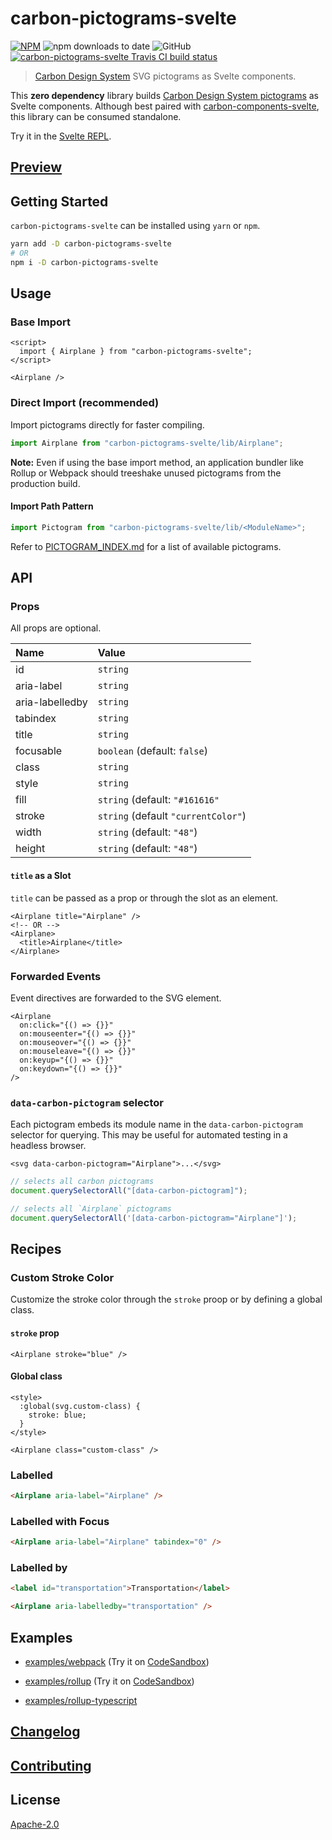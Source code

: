 # carbon-pictograms-svelte

[![NPM][npm]][npm-url]
![npm downloads to date](https://img.shields.io/npm/dt/carbon-pictograms-svelte?color=0f62fe&style=for-the-badge)
![GitHub](https://img.shields.io/github/license/ibm/carbon-pictograms-svelte?color=0f62fe&style=for-the-badge)
[![carbon-pictograms-svelte Travis CI build status][build]][build-badge]

> [Carbon Design System](https://github.com/carbon-design-system) SVG pictograms as Svelte components.

This **zero dependency** library builds [Carbon Design System pictograms](https://www.carbondesignsystem.com/guidelines/pictograms/library) as Svelte components. Although best paired with [carbon-components-svelte](https://github.com/IBM/carbon-components-svelte), this library can be consumed standalone.

Try it in the [Svelte REPL](https://svelte.dev/repl/88b99674d0f24a3a8948d3760f8ba999?version=3.24.1).

## [Preview](https://ibm.github.io/carbon-pictograms-svelte/)

## Getting Started

`carbon-pictograms-svelte` can be installed using `yarn` or `npm`.

```sh
yarn add -D carbon-pictograms-svelte
# OR
npm i -D carbon-pictograms-svelte
```

## Usage

### Base Import

```svelte
<script>
  import { Airplane } from "carbon-pictograms-svelte";
</script>

<Airplane />
```

### Direct Import (recommended)

Import pictograms directly for faster compiling.

```js
import Airplane from "carbon-pictograms-svelte/lib/Airplane";
```

**Note:** Even if using the base import method, an application bundler like Rollup or Webpack should treeshake unused pictograms from the production build.

#### Import Path Pattern

```js
import Pictogram from "carbon-pictograms-svelte/lib/<ModuleName>";
```

Refer to [PICTOGRAM_INDEX.md](PICTOGRAM_INDEX.md) for a list of available pictograms.

## API

### Props

All props are optional.

| Name            | Value                               |
| :-------------- | :---------------------------------- |
| id              | `string`                            |
| aria-label      | `string`                            |
| aria-labelledby | `string`                            |
| tabindex        | `string`                            |
| title           | `string`                            |
| focusable       | `boolean` (default: `false`)        |
| class           | `string`                            |
| style           | `string`                            |
| fill            | `string` (default: `"#161616"`      |
| stroke          | `string` (default `"currentColor"`) |
| width           | `string` (default: `"48"`)          |
| height          | `string` (default: `"48"`)          |

#### `title` as a Slot

`title` can be passed as a prop or through the slot as an element.

```svelte
<Airplane title="Airplane" />
<!-- OR -->
<Airplane>
  <title>Airplane</title>
</Airplane>
```

### Forwarded Events

Event directives are forwarded to the SVG element.

```svelte
<Airplane
  on:click="{() => {}}"
  on:mouseenter="{() => {}}"
  on:mouseover="{() => {}}"
  on:mouseleave="{() => {}}"
  on:keyup="{() => {}}"
  on:keydown="{() => {}}"
/>
```

### `data-carbon-pictogram` selector

Each pictogram embeds its module name in the `data-carbon-pictogram` selector for querying. This may be useful for automated testing in a headless browser.

```svelte
<svg data-carbon-pictogram="Airplane">...</svg>
```

```js
// selects all carbon pictograms
document.querySelectorAll("[data-carbon-pictogram]");

// selects all `Airplane` pictograms
document.querySelectorAll('[data-carbon-pictogram="Airplane"]');
```

## Recipes

### Custom Stroke Color

Customize the stroke color through the `stroke` proop or by defining a global class.

#### `stroke` prop

```svelte
<Airplane stroke="blue" />
```

#### Global class

```svelte
<style>
  :global(svg.custom-class) {
    stroke: blue;
  }
</style>

<Airplane class="custom-class" />
```

### Labelled

```html
<Airplane aria-label="Airplane" />
```

### Labelled with Focus

```html
<Airplane aria-label="Airplane" tabindex="0" />
```

### Labelled by

```html
<label id="transportation">Transportation</label>

<Airplane aria-labelledby="transportation" />
```

## Examples

- [examples/webpack](examples/webpack) (Try it on [CodeSandbox](https://codesandbox.io/s/github/IBM/carbon-pictograms-svelte/tree/master/examples/webpack))

- [examples/rollup](examples/rollup) (Try it on [CodeSandbox](https://codesandbox.io/s/github/IBM/carbon-pictograms-svelte/tree/master/examples/rollup))

- [examples/rollup-typescript](examples/rollup-typescript)

## [Changelog](CHANGELOG.md)

## [Contributing](CONTRIBUTING.md)

## License

[Apache-2.0](LICENSE)

[npm]: https://img.shields.io/npm/v/carbon-pictograms-svelte.svg?color=0f62fe&style=for-the-badge
[npm-url]: https://npmjs.com/package/carbon-pictograms-svelte
[build]: https://img.shields.io/travis/com/ibm/carbon-pictograms-svelte?color=24a148&style=for-the-badge
[build-badge]: https://travis-ci.com/ibm/carbon-pictograms-svelte
